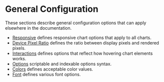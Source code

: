 # General Configuration

These sections describe general configuration options that can apply elsewhere in the documentation.

* [Responsive](./responsive.md) defines responsive chart options that apply to all charts.
* [Device Pixel Ratio](./device-pixel-ratio.md) defines the ratio between display pixels and rendered pixels.
* [Interactions](./interactions/README.md) defines options that reflect how hovering chart elements works.
* [Options](./options.md) scriptable and indexable options syntax.
* [Colors](./colors.md) defines acceptable color values.
* [Font](./fonts.md) defines various font options.
